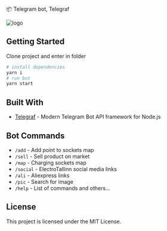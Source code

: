📦 Telegram bot, Telegraf

![logo](https://electrotallinn.ee/files/logo-bot-avatar.svg)

## Getting Started

Clone project and enter in folder

```bash
# install dependencies
yarn i
# run bot
yarn start
```
## Built With

- [Telegraf](https://telegraf.js.org/) - Modern Telegram Bot API framework for Node.js
## Bot Commands
- ```/add``` - Add point to sockets map
- ```/sell``` - Sell product on market
- ```/map``` - Charging sockets map
- ```/social``` - ElectroTallinn social media links
- ```/ali``` - Aliexpress links
-  ```/pic``` <name> - Search for image
- ```/help``` - List of commands
and others...
## License

This project is licensed under the MIT License.
